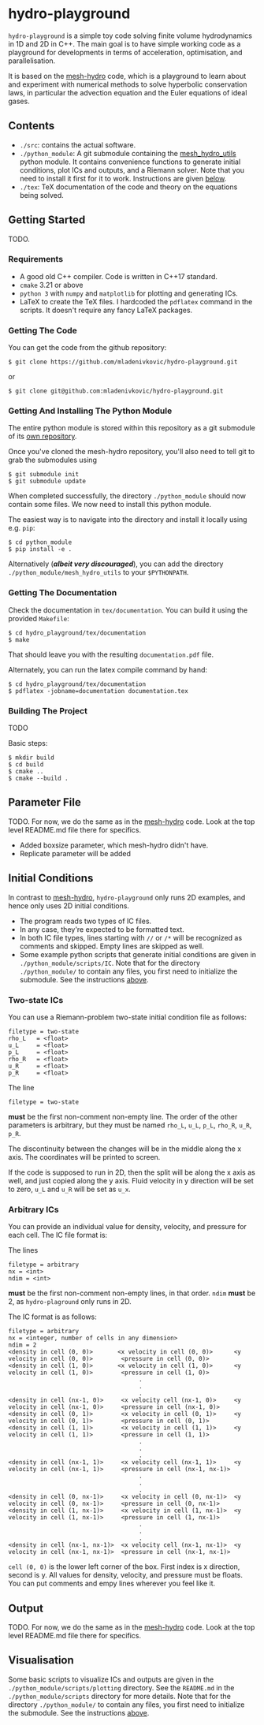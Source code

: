 hydro-playground
================


`hydro-playground` is a simple toy code solving finite volume hydrodynamics in 1D and 2D in C++. The
main goal is to have simple working code as a playground for developments in terms of acceleration,
optimisation, and parallelisation.


It is based on the [mesh-hydro](https://github.com/mladenivkovic/mesh-hydro) code, which is a
playground to learn about and experiment with numerical methods to solve hyperbolic conservation
laws, in particular the advection equation and the Euler equations of ideal gases.


Contents
----------------------------

<!-- - `./IC`: A collection of default initial condition files. -->
- `./src`: contains the actual software.
- `./python_module`: A git submodule containing the
  [mesh_hydro_utils](https://github.com/mladenivkovic/mesh_hydro_utils) python module. It contains
  convenience functions to generate initial conditions, plot ICs and outputs, and a Riemann solver.
  Note that you need to install it first for it to work. Instructions are given
  [below](#Getting-And-Installing-The-Python-Module).
- `./tex`: TeX documentation of the code and theory on the equations being solved.



Getting Started
---------------

TODO.

### Requirements

- A good old C++ compiler. Code is written in C++17 standard.
- `cmake` 3.21 or above
- `python 3` with `numpy` and `matplotlib` for plotting and generating ICs.
- LaTeX to create the TeX files. I hardcoded the `pdflatex` command in the scripts. It doesn't
  require any fancy LaTeX packages.


### Getting The Code

You can get the code from the github repository:

```
$ git clone https://github.com/mladenivkovic/hydro-playground.git
```

or

```
$ git clone git@github.com:mladenivkovic/hydro-playground.git
```



### Getting And Installing The Python Module

The entire python module is stored within this repository as a git submodule of its
[own repository](https://github.com/mladenivkovic/mesh_hydro_utils).

Once you've cloned the mesh-hydro repository, you'll also need to tell git to grab the submodules
using

```
$ git submodule init
$ git submodule update
```

When completed successfully, the directory `./python_module` should now contain some files. We now
need to install this python module.

The easiest way is to navigate into the directory and install it locally using e.g. `pip`:

```
$ cd python_module
$ pip install -e .
```

Alternatively (***albeit very discouraged***), you can add the directory
`./python_module/mesh_hydro_utils` to your `$PYTHONPATH`.




### Getting The Documentation

Check the documentation in `tex/documentation`. You can build it using the provided `Makefile`:

```
$ cd hydro_playground/tex/documentation
$ make
```

That should leave you with the resulting `documentation.pdf` file.

Alternately, you can run the latex compile command by hand:

```
$ cd hydro_playground/tex/documentation
$ pdflatex -jobname=documentation documentation.tex
```



### Building The Project

TODO

Basic steps:

```
$ mkdir build
$ cd build
$ cmake ..
$ cmake --build .
```




Parameter File
---------------------

TODO. For now, we do the same as in the [mesh-hydro](https://github.com/mladenivkovic/mesh-hydro)
code. Look at the top level README.md file there for specifics.

- Added boxsize parameter, which mesh-hydro didn't have.
- Replicate parameter will be added




Initial Conditions
---------------------

In contrast to [mesh-hydro](https://github.com/mladenivkovic/mesh-hydro), `hydro-playground` only
runs 2D examples, and hence only uses 2D initial conditions.

- The program reads two types of IC files.
- In any case, they're expected to be formatted text.
- In both IC file types, lines starting with `//` or `/*` will be recognized as comments and
  skipped. Empty lines are skipped as well.
- Some example python scripts that generate initial conditions are given in
  `./python_module/scripts/IC`. Note that for the directory `./python_module/`
  to contain any files, you first need to initialize the submodule. See the instructions
  [above](#Getting-And-Installing-The-Python-Module).


### Two-state ICs

You can use a Riemann-problem two-state initial condition file as follows:

```
filetype = two-state
rho_L   = <float>
u_L     = <float>
p_L     = <float>
rho_R   = <float>
u_R     = <float>
p_R     = <float>
```

The line
```
filetype = two-state
```

**must** be the first non-comment non-empty line. The order of the other parameters is arbitrary,
but they must be named `rho_L`, `u_L`, `p_L`, `rho_R`, `u_R`, `p_R`.

The discontinuity between the changes will be in the middle along the x axis. The coordinates will
be printed to screen.

If the code is supposed to run in 2D, then the split will be along the x axis as well, and just
copied along the y axis. Fluid velocity in y direction will be set to zero, `u_L` and `u_R` will be
set as `u_x`.



### Arbitrary ICs

You can provide an individual value for density, velocity, and pressure for each cell. The IC file
format is:

The lines
```
filetype = arbitrary
nx = <int>
ndim = <int>
```

**must** be the first non-comment non-empty lines, in that order. `ndim` **must** be 2, as
`hydro-plaground` only runs in 2D.

The IC format is as follows:


```
filetype = arbitrary
nx = <integer, number of cells in any dimension>
ndim = 2
<density in cell (0, 0)>       <x velocity in cell (0, 0)>      <y velocity in cell (0, 0)>        <pressure in cell (0, 0)>
<density in cell (1, 0)>       <x velocity in cell (1, 0)>      <y velocity in cell (1, 0)>        <pressure in cell (1, 0)>
                                     .
                                     .
                                     .
<density in cell (nx-1, 0)>     <x velocity cell (nx-1, 0)>     <y velocity in cell (nx-1, 0)>     <pressure in cell (nx-1, 0)>
<density in cell (0, 1)>        <x velocity in cell (0, 1)>     <y velocity in cell (0, 1)>        <pressure in cell (0, 1)>
<density in cell (1, 1)>        <x velocity in cell (1, 1)>     <y velocity in cell (1, 1)>        <pressure in cell (1, 1)>
                                     .
                                     .
                                     .
<density in cell (nx-1, 1)>     <x velocity cell (nx-1, 1)>     <y velocity in cell (nx-1, 1)>     <pressure in cell (nx-1, nx-1)>
                                     .
                                     .
                                     .
<density in cell (0, nx-1)>     <x velocity in cell (0, nx-1)>  <y velocity in cell (0, nx-1)>     <pressure in cell (0, nx-1)>
<density in cell (1, nx-1)>     <x velocity in cell (1, nx-1)>  <y velocity in cell (1, nx-1)>     <pressure in cell (1, nx-1)>
                                     .
                                     .
                                     .
<density in cell (nx-1, nx-1)>  <x velocity cell (nx-1, nx-1)>  <y velocity in cell (nx-1, nx-1)>  <pressure in cell (nx-1, nx-1)>
```

`cell (0, 0)` is the lower left corner of the box. First index is x direction, second is y. All
values for density, velocity, and pressure must be floats. You can put comments and empy lines
wherever you feel like it.








Output
--------------------

TODO. For now, we do the same as in the [mesh-hydro](https://github.com/mladenivkovic/mesh-hydro)
code. Look at the top level README.md file there for specifics.




Visualisation
--------------------

Some basic scripts to visualize ICs and outputs are given in the `./python_module/scripts/plotting`
directory. See the `README.md` in the `./python_module/scripts` directory for more details. Note
that for the directory `./python_module/` to contain any files, you first need to initialize the
submodule. See the instructions [above](#Getting-And-Installing-The-Python-Module).





